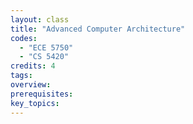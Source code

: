 ```yaml
---
layout: class
title: "Advanced Computer Architecture"
codes:
  - "ECE 5750"
  - "CS 5420"
credits: 4
tags:
overview:
prerequisites:
key_topics:
---
```

